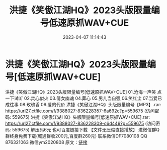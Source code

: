 ﻿---
title: 洪捷《笑傲江湖HQ》2023头版限量编号低速原抓WAV+CUE
date: 2023-04-07 11:14:43
categories: 新碟专辑、稀有等精品
tags: 纯音雅乐
---
# 洪捷《笑傲江湖HQ》2023头版限量编号[低速原抓WAV+CUE]

洪捷《笑傲江湖HQ》2023头版限量编号[低速原抓WAV+CUE]
01.沧海一声笑
点一下试听
02.焚心似火
03.倩女幽魂
04.葬心
05.男儿当自强
06.笑红尘
07.当爱已成往事
08.玫瑰香
09.爱的代价
洪捷《笑傲江湖HQ》头版限量编号【MP3】.rar: https://url27.ctfile.com/f/9388027-836228357-6a692c?p=559675
(访问密码: 559675)
洪捷《笑傲江湖HQ》头版限量编号[低速原抓WAV+CUE].rar: https://url27.ctfile.com/f/9388027-836228309-c6d449?p=559675
(访问密码: 559675)
解压码6元
也可百度链接下载 【文件无压缩直接播放】
进微信群Q群终身免费下载(城通群收200元,百度群260元)
联系微信DF7080108 QQ 876321063
微信ym2020808
原文：[链接](https://blog.sina.com.cn/s/blog_1647c7e76010311cb.html)